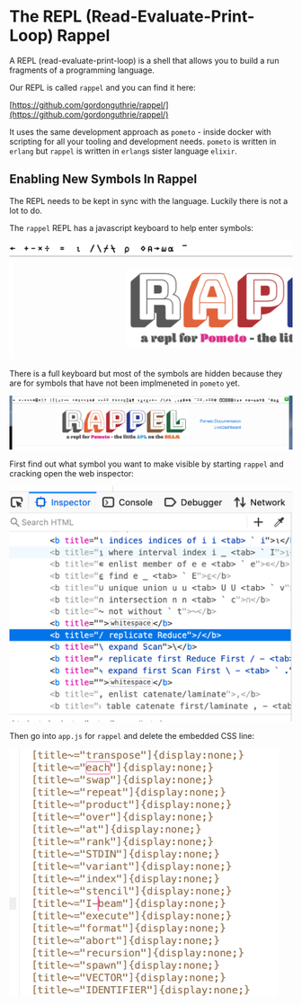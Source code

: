 # The REPL (Read-Evaluate-Print-Loop) Rappel

A REPL (read-evaluate-print-loop) is a shell that allows you to build a run fragments of a programming language.

Our REPL is called `rappel` and you can find it here:

[https://github.com/gordonguthrie/rappel/](https://github.com/gordonguthrie/rappel/)

It uses the same development approach as `pometo` - inside docker with scripting for all your tooling and development needs. `pometo` is written in `erlang` but `rappel` is written in `erlang`s sister language `elixir`.

## Enabling New Symbols In Rappel

The REPL needs to be kept in sync with the language. Luckily there is not a lot to do.

The `rappel` REPL has a javascript keyboard to help enter symbols:

![Current Javascript Keyboard](../images/apl_javascript_keyboard.png)

There is a full keyboard but most of the symbols are hidden because they are for symbols that have not been implmeneted in `pometo` yet.

![Current Javascript Keyboard](../images/hidden_apl_javascript_keyboard.png)

First find out what symbol you want to make visible by starting `rappel` and cracking open the web inspector:

![APL Keyboard In Web Inspector](../images/apl_keyboard_in_web_inspector.png)

Then go into `app.js` for `rappel` and delete the embedded CSS line:

![Embedded CSS Lines In Rappel](../images/css_for_apl_keyboard.png)
